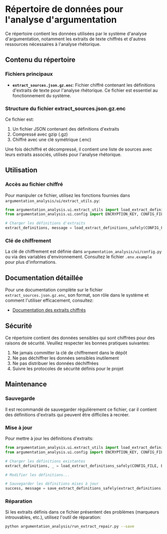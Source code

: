 # Répertoire de données pour l'analyse d'argumentation

Ce répertoire contient les données utilisées par le système d'analyse d'argumentation, notamment les extraits de texte chiffrés et d'autres ressources nécessaires à l'analyse rhétorique.

## Contenu du répertoire

### Fichiers principaux

- **`extract_sources.json.gz.enc`**: Fichier chiffré contenant les définitions d'extraits de texte pour l'analyse rhétorique. Ce fichier est essentiel au fonctionnement du système.

### Structure du fichier extract_sources.json.gz.enc

Ce fichier est:
1. Un fichier JSON contenant des définitions d'extraits
2. Compressé avec gzip (.gz)
3. Chiffré avec une clé symétrique (.enc)

Une fois déchiffré et décompressé, il contient une liste de sources avec leurs extraits associés, utilisés pour l'analyse rhétorique.

## Utilisation

### Accès au fichier chiffré

Pour manipuler ce fichier, utilisez les fonctions fournies dans `argumentation_analysis/ui/extract_utils.py`:

```python
from argumentation_analysis.ui.extract_utils import load_extract_definitions_safely
from argumentation_analysis.ui.config import ENCRYPTION_KEY, CONFIG_FILE, CONFIG_FILE_JSON

# Charger les définitions d'extraits
extract_definitions, message = load_extract_definitions_safely(CONFIG_FILE, ENCRYPTION_KEY, CONFIG_FILE_JSON)
```

### Clé de chiffrement

La clé de chiffrement est définie dans `argumentation_analysis/ui/config.py` ou via des variables d'environnement. Consultez le fichier `.env.example` pour plus d'informations.

## Documentation détaillée

Pour une documentation complète sur le fichier `extract_sources.json.gz.enc`, son format, son rôle dans le système et comment l'utiliser efficacement, consultez:

- [Documentation des extraits chiffrés](../../docs/extraits_chiffres.md)

## Sécurité

Ce répertoire contient des données sensibles qui sont chiffrées pour des raisons de sécurité. Veuillez respecter les bonnes pratiques suivantes:

1. Ne jamais committer la clé de chiffrement dans le dépôt
2. Ne pas déchiffrer les données sensibles inutilement
3. Ne pas distribuer les données déchiffrées
4. Suivre les protocoles de sécurité définis pour le projet

## Maintenance

### Sauvegarde

Il est recommandé de sauvegarder régulièrement ce fichier, car il contient des définitions d'extraits qui peuvent être difficiles à recréer.

### Mise à jour

Pour mettre à jour les définitions d'extraits:

```python
from argumentation_analysis.ui.extract_utils import load_extract_definitions_safely, save_extract_definitions_safely
from argumentation_analysis.ui.config import ENCRYPTION_KEY, CONFIG_FILE, CONFIG_FILE_JSON

# Charger les définitions existantes
extract_definitions, _ = load_extract_definitions_safely(CONFIG_FILE, ENCRYPTION_KEY, CONFIG_FILE_JSON)

# Modifier les définitions...

# Sauvegarder les définitions mises à jour
success, message = save_extract_definitions_safely(extract_definitions, CONFIG_FILE, ENCRYPTION_KEY, CONFIG_FILE_JSON)
```

### Réparation

Si les extraits définis dans ce fichier présentent des problèmes (marqueurs introuvables, etc.), utilisez l'outil de réparation:

```bash
python argumentation_analysis/run_extract_repair.py --save